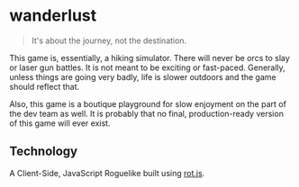 # wanderlust

> It's about the journey, not the destination.

This game is, essentially, a hiking simulator. There will never be orcs to slay or laser gun battles. It is not meant to be exciting or fast-paced. Generally, unless things are going very badly, life is slower outdoors and the game should reflect that.

Also, this game is a boutique playground for slow enjoyment on the part of the dev team as well. It is probably that no final, production-ready version of this game will ever exist.


## Technology

A Client-Side, JavaScript Roguelike built using [rot.js](https://github.com/ondras/rot.js).
